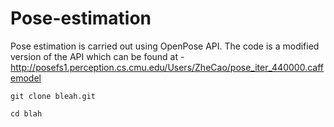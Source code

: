 # Pose-estimation 

Pose estimation is carried out using OpenPose API. The code is a modified version of the API which can be found at - 
http://posefs1.perception.cs.cmu.edu/Users/ZheCao/pose_iter_440000.caffemodel

```
git clone bleah.git
```
```
cd blah
```

